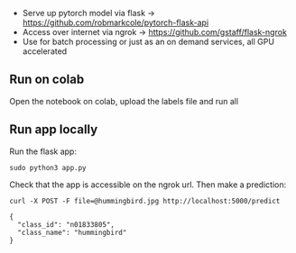 * Serve up pytorch model via flask -> https://github.com/robmarkcole/pytorch-flask-api
* Access over internet via ngrok -> https://github.com/gstaff/flask-ngrok
* Use for batch processing or just as an on demand services, all GPU accelerated

## Run on colab
Open the notebook on colab, upload the labels file and run all

## Run app locally
Run the flask app:
```
sudo python3 app.py 
```
Check that the app is accessible on the ngrok url. Then make a prediction:
```
curl -X POST -F file=@hummingbird.jpg http://localhost:5000/predict

{
  "class_id": "n01833805", 
  "class_name": "hummingbird"
}
```